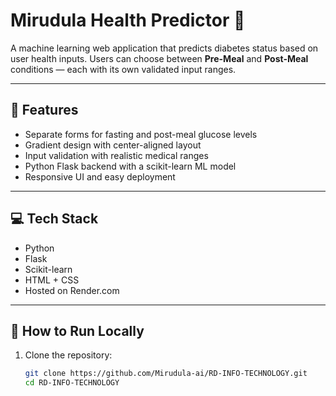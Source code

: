 # Mirudula Health Predictor 💖

A machine learning web application that predicts diabetes status based on user health inputs. Users can choose between **Pre-Meal** and **Post-Meal** conditions — each with its own validated input ranges.

---

## 🌟 Features

- Separate forms for fasting and post-meal glucose levels
- Gradient design with center-aligned layout
- Input validation with realistic medical ranges
- Python Flask backend with a scikit-learn ML model
- Responsive UI and easy deployment

---

## 💻 Tech Stack

- Python
- Flask
- Scikit-learn
- HTML + CSS
- Hosted on Render.com

---

## 🚀 How to Run Locally

1. Clone the repository:
   ```bash
   git clone https://github.com/Mirudula-ai/RD-INFO-TECHNOLOGY.git
   cd RD-INFO-TECHNOLOGY
